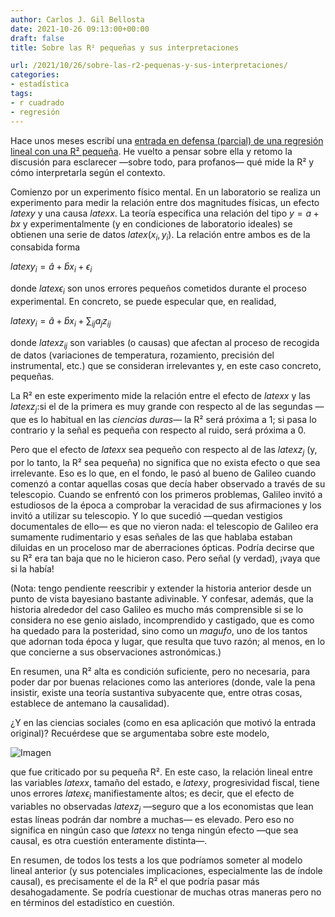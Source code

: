 ```yaml
---
author: Carlos J. Gil Bellosta
date: 2021-10-26 09:13:00+00:00
draft: false
title: Sobre las R² pequeñas y sus interpretaciones

url: /2021/10/26/sobre-las-r2-pequenas-y-sus-interpretaciones/
categories:
- estadística
tags:
- r cuadrado
- regresión
---
```



Hace unos meses escribí una [entrada en defensa (parcial) de una regresión lineal con una R² pequeña](https://www.datanalytics.com/2021/02/16/hay-mil-motivos-para-criticar-una-regresion-trucha-pero-una-r%c2%b2-baja-no-es-uno-de-ellos/). He vuelto a pensar sobre ella y retomo la discusión para esclarecer —sobre todo, para profanos— qué mide la R² y cómo interpretarla según el contexto.


Comienzo por un experimento físico mental. En un laboratorio se realiza un experimento para medir la relación entre dos magnitudes físicas, un efecto $latex y$ y una causa $latex x$. La teoría especifica una relación del tipo $y = a + b x$ y experimentalmente (y en condiciones de laboratorio ideales) se obtienen una serie de datos $latex (x_i, y_i)$. La relación entre ambos es de la consabida forma







$latex y_i = \hat{a} + \hat{b} x_i + \epsilon_i$







donde $latex \epsilon_i$ son unos errores pequeños cometidos durante el proceso experimental. En concreto, se puede especular que, en realidad,







$latex y_i = \hat{a} + \hat{b} x_i + \sum_{ij} a_j z_{ij}$







donde $latex z_{ij}$ son variables (o causas) que afectan al proceso de recogida de datos (variaciones de temperatura, rozamiento, precisión del instrumental, etc.) que se consideran irrelevantes y, en este caso concreto, pequeñas.







La R² en este experimento mide la relación entre el efecto de $latex x$ y las $latex z_j$:si el de la primera es muy grande con respecto al de las segundas —que es lo habitual en las _ciencias duras_— la R² será próxima a 1; si pasa lo contrario y la señal es pequeña con respecto al ruido, será próxima a 0.







Pero que el efecto de $latex x$ sea pequeño con respecto al de las $latex z_j$ (y, por lo tanto, la R² sea pequeña) no significa que no exista efecto o que sea irrelevante. Eso es lo que, en el fondo, le pasó al bueno de Galileo cuando comenzó a contar aquellas cosas que decía haber observado a través de su telescopio. Cuando se enfrentó con los primeros problemas, Galileo invitó a estudiosos de la época a comprobar la veracidad de sus afirmaciones y los invitó a utilizar su telescopio. Y lo que sucedió —quedan vestigios documentales de ello— es que no vieron nada: el telescopio de Galileo era sumamente rudimentario y esas señales de las que hablaba estaban diluidas en un proceloso mar de aberraciones ópticas. Podría decirse que su R² era tan baja que no le hicieron caso. Pero señal (y verdad), ¡vaya que si la había!







(Nota: tengo pendiente reescribir y extender la historia anterior desde un punto de vista bayesiano bastante adivinable. Y confesar, además, que la historia alrededor del caso Galileo es mucho más comprensible si se lo considera no ese genio aislado, incomprendido y castigado, que es como ha quedado para la posteridad, sino como un _magufo_, uno de los tantos que adornan toda época y lugar, que resulta que tuvo razón; al menos, en lo que concierne a sus observaciones astronómicas.)







En resumen, una R² alta es condición suficiente, pero no necesaria, para poder dar por buenas relaciones como las anteriores (donde, vale la pena insistir, existe una teoría sustantiva subyacente que, entre otras cosas, establece de antemano la causalidad).







¿Y en las ciencias sociales (como en esa aplicación que motivó la entrada original)? Recuérdese que se argumentaba sobre este modelo,







![Imagen](https://pbs.twimg.com/media/EtJXBmOW4AI8r5d?format=jpg&name=small)








que fue criticado por su pequeña R². En este caso, la relación lineal entre las variables $latex x$, tamaño del estado, e $latex y$, progresividad fiscal, tiene unos errores $latex \epsilon_i$ manifiestamente altos; es decir, que el efecto de variables no observadas $latex z_j$ —seguro que a los economistas que lean estas líneas podrán dar nombre a muchas— es elevado. Pero eso no significa en ningún caso que $latex x$ no tenga ningún efecto —que sea causal, es otra cuestión enteramente distinta—.







En resumen, de todos los tests a los que podríamos someter al modelo lineal anterior (y sus potenciales implicaciones, especialmente las de índole causal), es precisamente el de la R² el que podría pasar más desahogadamente. Se podría cuestionar de muchas otras maneras pero no en términos del estadístico en cuestión.



